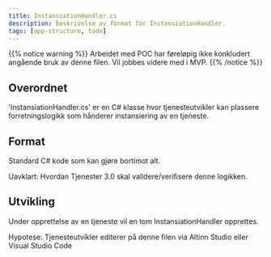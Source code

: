 ```yaml
---
title: InstansiationHandler.cs
description: Beskrivelse av format for InstansiationHandler.
tags: [app-structure, todo]
---
```


{{% notice warning %}}
Arbeidet med POC har føreløpig ikke konkludert angående bruk av denne filen. Vil jobbes
videre med i MVP.
{{% /notice %}}

## Overordnet

'InstansiationHandler.cs' er en C# klasse hvor tjenesteutvikler kan plassere forretningslogikk
som hånderer instansiering av en tjeneste.

## Format

Standard C# kode som kan gjøre bortimot alt.

Uavklart: Hvordan Tjenester 3.0 skal validere/verifisere denne logikken.

## Utvikling
Under opprettelse av en tjeneste vil en tom InstansiationHandler opprettes.

Hypotese: Tjenesteutvikler editerer på denne filen via Altinn Studio eller Visual Studio Code 



